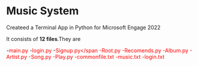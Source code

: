 # Music System
Createed a Terminal App in Python for Microsoft Engage 2022


It consists of **12 files**.They are 

  -<span style="color:red">main.py</span>
  -<span style="color:red">login.py</span>
  -<span style="color:red">Signup.py</span
  -<span style="color:red">Root.py</span>
  -<span style="color:red">Recomends.py</span>
  -<span style="color:red">Album.py</span>
  -<span style="color:red">Artist.py</span>
  -<span style="color:red">Song.py</span>
  -<span style="color:red">Play.py</span>
  -<span style="color:red">commonfile.txt</span>
  -<span style="color:red">music.txt</span>
  -<span style="color:red">login.txt</span>
